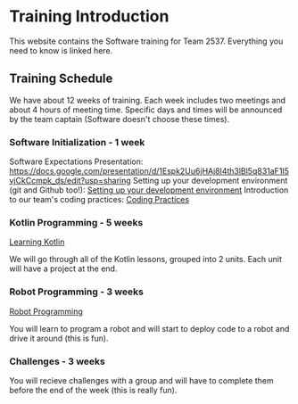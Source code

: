 # Training Introduction

This website contains the Software training for Team 2537. Everything you need to know is linked here. 

## Training Schedule
We have about 12 weeks of training. Each week includes two meetings and about 4 hours of meeting time. Specific days and times will be announced by the team captain (Software doesn't choose these times).

### Software Initialization - 1 week
Software Expectations Presentation: https://docs.google.com/presentation/d/1Espk2Uu6jHAj8l4th3lBl5q831aF1I5vjCkCcmpk_ds/edit?usp=sharing
Setting up your development environment (git and Github too!): [Setting up your development environment](setup/setup.md)
Introduction to our team's coding practices: [Coding Practices](development-practices/intro.md)

### Kotlin Programming - 5 weeks
[Learning Kotlin](kotlin/kotlin.md)

We will go through all of the Kotlin lessons, grouped into 2 units. Each unit will have a project at the end.

### Robot Programming - 3 weeks
[Robot Programming](robot/robot.md)

You will learn to program a robot and will start to deploy code to a robot and drive it around (this is fun).

### Challenges - 3 weeks
You will recieve challenges with a group and will have to complete them before the end of the week (this is really fun).